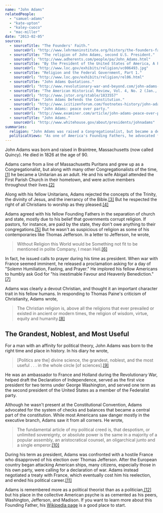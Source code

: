 ```yaml
---
name: "John Adams"
relatedPeople:
  - "samuel-adams"
  - "kate-upton"
  - "kaley-cuoco"
  - "mac-miller"
date: "2013-02-05"
sources:
  - sourceTitle: "The Founders' Faith."
    sourceUrl: "http://www.lehrmaninstitute.org/history/the-founders-faith.html#john"
  - sourceTitle: "The religion of John Adams, second U.S. President."
    sourceUrl: "http://www.adherents.com/people/pa/John_Adams.html"
  - sourceTitle: "By the President of the United States of America, A Proclamation."
    sourceUrl: "http://www.loc.gov/exhibits/religion/vc006493.jpg"
  - sourceTitle: "Religion and the Federal Government, Part 1."
    sourceUrl: "http://www.loc.gov/exhibits/religion/rel06.html"
  - sourceTitle: "John Adams Quotations."
    sourceUrl: "http://www.revolutionary-war-and-beyond.com/john-adams-quotations-1.html"
  - sourceTitle: "The American Historical Review, Vol. 4, No. 2 (Jan., 1899)."
    sourceUrl: "http://www.jstor.org/stable/1833557"
  - sourceTitle: "John Adams Defends the Constitution."
    sourceUrl: "http://www.icitizenforum.com/footnotes-history/john-adams-defence-constitutions-government-united-states/john-adams-defence-const"
  - sourceTitle: "John Adams: peace over party."
    sourceUrl: "http://www.examiner.com/article/john-adams-peace-over-party"
  - sourceTitle: "John Adams."
    sourceUrl: "http://www.whitehouse.gov/about/presidents/johnadams"
summaries:
  religion: "John Adams was raised a Congregationalist, but became a devout Unitarian Christian as an adult."
  politicalViews: "As one of America's Founding Fathers, he advocated for the system of checks and balances that is integral to the U.S. constitution."
---
```


John Adams was born and raised in Braintree, Massachusetts (now called Quincy). He died in 1826 at the age of 90.

Adams came from a line of Massachusetts Puritans and grew up as a Congregationalist, but along with many other Congregationalists of the time,<a class="source-citation" href="#http%3A%2F%2Fwww.lehrmaninstitute.org%2Fhistory%2Fthe-founders-faith.html%23john" title="The Founders&apos; Faith.">[1]</a> he became a Unitarian as an adult. He and his wife Abigail attended the First Parish Church in their hometown, and were active members throughout their lives.<a class="source-citation" href="#http%3A%2F%2Fwww.adherents.com%2Fpeople%2Fpa%2FJohn_Adams.html" title="The religion of John Adams, second U.S. President.">[2]</a>

Along with his fellow Unitarians, Adams rejected the concepts of the Trinity, the divinity of Jesus, and the inerrancy of the Bible.<a class="source-citation" href="#http%3A%2F%2Fwww.lehrmaninstitute.org%2Fhistory%2Fthe-founders-faith.html%23john" title="The Founders&apos; Faith.">[3]</a> But he respected the right of all Christians to worship as they pleased.<a class="source-citation" href="#http%3A%2F%2Fwww.loc.gov%2Fexhibits%2Freligion%2Fvc006493.jpg" title="By the President of the United States of America, A Proclamation.">[4]</a>

Adams agreed with his fellow Founding Fathers in the separation of church and state, mostly due to his belief that governments corrupt religion. If pastors, for instance, are paid by the state, they don't owe anything to their congregations.<a class="source-citation" href="#http%3A%2F%2Fwww.adherents.com%2Fpeople%2Fpa%2FJohn_Adams.html" title="The religion of John Adams, second U.S. President.">[5]</a> But he wasn't as suspicious of religion as some of his contemporaries like Thomas Jefferson. In a letter to Jefferson, he wrote,

>Without Religion this World would be Something not fit to be mentioned in polite Company, I mean Hell.<a class="source-citation" href="#http%3A%2F%2Fwww.loc.gov%2Fexhibits%2Freligion%2Frel06.html" title="Religion and the Federal Government, Part 1.">[6]</a>

In fact, he issued calls to prayer during his time as president. When war with France seemed imminent, he released a proclamation asking for a day of "Solemn Humiliation, Fasting, and Prayer." He implored his fellow Americans to humbly ask God for "his inestimable Favour and Heavenly Benediction."<a class="source-citation" href="#http%3A%2F%2Fwww.loc.gov%2Fexhibits%2Freligion%2Fvc006493.jpg" title="By the President of the United States of America, A Proclamation.">[7]</a>

Adams was clearly a devout Christian, and thought it an important character trait in his fellow humans. In responding to Thomas Paine's criticism of Christianity, Adams wrote,

>The Christian religion is, above all the religions that ever prevailed or existed in ancient or modern times, the religion of wisdom, virtue, equity and humanity.<a class="source-citation" href="#http%3A%2F%2Fwww.revolutionary-war-and-beyond.com%2Fjohn-adams-quotations-1.html" title="John Adams Quotations.">[8]</a>

## 

## The Grandest, Noblest, and Most Useful

For a man with an affinity for political theory, John Adams was born to the right time and place in history. In his diary he wrote,

>[Politics are the] divine science, the grandest, noblest, and the most useful . . . in the whole circle [of sciences].<a class="source-citation" href="#http%3A%2F%2Fwww.jstor.org%2Fstable%2F1833557" title="The American Historical Review, Vol. 4, No. 2 (Jan., 1899).">[9]</a>

He was an ambassador to France and Holland during the Revolutionary War, helped draft the Declaration of Independence, served as the first vice president for two terms under George Washington, and served one term as the second president of the United States as a member of the Federalist party.

Although he wasn't present at the Constitutional Convention, Adams advocated for the system of checks and balances that became a central part of the constitution. While most Americans saw danger mostly in the executive branch, Adams saw it from all corners. He wrote,

>The fundamental article of my political creed is, that despotism, or unlimited sovereignty, or absolute power is the same in a majority of a popular assembly, an aristocratical counsel, an oligarchical junto and a single emperor.<a class="source-citation" href="#http%3A%2F%2Fwww.icitizenforum.com%2Ffootnotes-history%2Fjohn-adams-defence-constitutions-government-united-states%2Fjohn-adams-defence-const" title="John Adams Defends the Constitution.">[10]</a>

During his term as president, Adams was confronted with a hostile France who disapproved of his election over Thomas Jefferson. After the European country began attacking American ships, many citizens, especially those in his own party, were calling for a declaration of war. Adams instead negotiated a treaty with France, which eventually cost him his reelection, and ended his political career.<a class="source-citation" href="#http%3A%2F%2Fwww.examiner.com%2Farticle%2Fjohn-adams-peace-over-party" title="John Adams: peace over party.">[11]</a>

Adams is remembered more as a political theorist than as a politician,<a class="source-citation" href="#http%3A%2F%2Fwww.whitehouse.gov%2Fabout%2Fpresidents%2Fjohnadams" title="John Adams.">[12]</a> but his place in the collective American psyche is as cemented as his peers, Washington, Jefferson, and Madison. If you want to learn more about this Founding Father, his [Wikipedia page](http://en.wikipedia.org/wiki/John_Adams) is a good place to start.